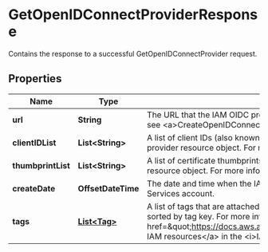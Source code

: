 

# GetOpenIDConnectProviderResponse

Contains the response to a successful <a>GetOpenIDConnectProvider</a> request. 

## Properties

| Name | Type | Description | Notes |
|------------ | ------------- | ------------- | -------------|
|**url** | **String** | The URL that the IAM OIDC provider resource object is associated with. For more information, see &lt;a&gt;CreateOpenIDConnectProvider&lt;/a&gt;. |  [optional] |
|**clientIDList** | **List&lt;String&gt;** | A list of client IDs (also known as audiences) that are associated with the specified IAM OIDC provider resource object. For more information, see &lt;a&gt;CreateOpenIDConnectProvider&lt;/a&gt;. |  [optional] |
|**thumbprintList** | **List&lt;String&gt;** | A list of certificate thumbprints that are associated with the specified IAM OIDC provider resource object. For more information, see &lt;a&gt;CreateOpenIDConnectProvider&lt;/a&gt;.  |  [optional] |
|**createDate** | **OffsetDateTime** | The date and time when the IAM OIDC provider resource object was created in the Amazon Web Services account. |  [optional] |
|**tags** | [**List&lt;Tag&gt;**](Tag.md) | A list of tags that are attached to the specified IAM OIDC provider. The returned list of tags is sorted by tag key. For more information about tagging, see &lt;a href&#x3D;\&quot;https://docs.aws.amazon.com/IAM/latest/UserGuide/id_tags.html\&quot;&gt;Tagging IAM resources&lt;/a&gt; in the &lt;i&gt;IAM User Guide&lt;/i&gt;. |  [optional] |



